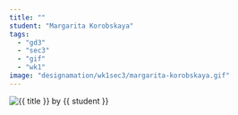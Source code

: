 ```yaml
---
title: ""
student: "Margarita Korobskaya"
tags:
  - "gd3"
  - "sec3"
  - "gif"
  - "wk1"
image: "designamation/wk1sec3/margarita-korobskaya.gif"
---
```


<img src="{{urls.media}}/{{ image }}" alt="{{ title }}"/>
by {{ student }}

